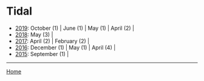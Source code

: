 # Tidal

  * [2019](./tidal-2019.md): 
      October (1) | 
      June (1) | 
      May (1) | 
      April (2) | 
  * [2018](./tidal-2018.md): 
      May (3) | 
  * [2017](./tidal-2017.md): 
      April (2) | 
      February (2) | 
  * [2016](./tidal-2016.md): 
      December (1) | 
      May (1) | 
      April (4) | 
  * [2015](./tidal-2015.md): 
      September (1) | 

----

[Home](../)
